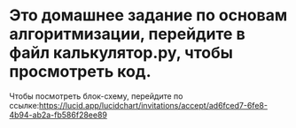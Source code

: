 # Это домашнее задание по основам алгоритмизации, перейдите в файл калькулятор.py, чтобы просмотреть код.
Чтобы  посмотреть блок-схему, перейдите по ссылке:https://lucid.app/lucidchart/invitations/accept/ad6fced7-6fe8-4b94-ab2a-fb586f28ee89

